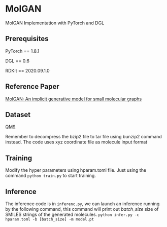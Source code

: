# MolGAN
MolGAN Implementation with PyTorch and DGL

## Prerequisites
PyTorch == 1.8.1

DGL == 0.6

RDKit == 2020.09.1.0

## Reference Paper
[MolGAN: An implicit generative model for small molecular graphs](https://arxiv.org/pdf/1805.11973.pdf)

## Dataset
[QM9](https://figshare.com/collections/Quantum_chemistry_structures_and_properties_of_134_kilo_molecules/978904)

Remember to decompress the bzip2 file to tar file using bunzip2 command instead. 
The code uses xyz coordinate file as molecule input format

## Training
Modify the hyper parameters using hparam.toml file. Just using the command `python train.py` to start training.

## Inference
The inference code is in `inferenc.py`, we can launch an inference running by the following command, 
this command will print out *batch_size* size of SMILES strings of the generated molecules.
```python infer.py -c hparam.toml -b [batch_size] -m model.pt```